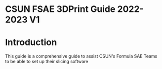 # CSUN FSAE 3DPrint Guide 2022-2023 V1

# Introduction

This guide is a comprehensive guide to assist CSUN's Formula SAE Teams to be able to set up their slicing software 
